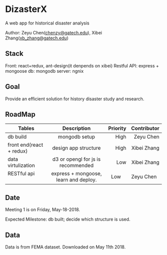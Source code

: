 # DizasterX
A web app for historical disaster analysis

Author: Zeyu Chen(chenzy@gatech.edu), Xibei Zhang(xb_zhang@gatech.edu)

## Stack
Front: react+redux, ant-design(it denpends on xibei)
Restful API: express + mongoose
db: mongodb
server: ngnix


## Goal
Provide an efficient solution for history disaster study and research.

## RoadMap
| Tables                   | Description                          | Priority | Contributor |
| ------------------------ |:------------------------------------:| --------:| -----------:|
| db build                 | mongodb setup                        | High     | Zeyu Chen   |
| front end(react + redux) | design app structure                 | High     | Xibei Zhang |
| data virtulization       | d3 or opengl for js is recommended   | Low      | Xibei Zhang |
| RESTful api              | express + mongoose, learn and deploy.| Low      | Zeyu Chen   |


## Date
Meeting 1 is on Friday, May-18-2018.

Expected Milestone: db built; decide which structure is used.

## Data
Data is from FEMA dataset. Downloaded on May 11th 2018.
